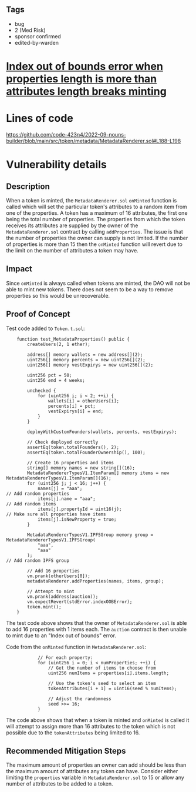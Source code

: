 ## Tags

- bug
- 2 (Med Risk)
- sponsor confirmed
- edited-by-warden

# [Index out of bounds error when properties length is more than attributes length breaks minting](https://github.com/code-423n4/2022-09-nouns-builder-findings/issues/523) 

# Lines of code

https://github.com/code-423n4/2022-09-nouns-builder/blob/main/src/token/metadata/MetadataRenderer.sol#L188-L198


# Vulnerability details

## Description

When a token is minted, the ```MetadataRenderer.sol``` ```onMinted``` function is called which will set the particular token's attributes to a random item from one of the properties. A token has a maximum of 16 attributes, the first one being the total number of properties. The properties from which the token receives its attributes are supplied by the owner of the ```MetadataRenderer.sol``` contract by calling ```addProperties```. The issue is that the number of properties the owner can supply is not limited. If the number of properties is more than 15 then the ```onMinted``` function will revert due to the limit on the number of attributes a token may have.

## Impact

Since ```onMinted``` is always called when tokens are minted, the DAO will not be able to mint new tokens. There does not seem to be a way to remove properties so this would be unrecoverable.

## Proof of Concept

Test code added to ```Token.t.sol```:
```solidity
    function test_MetadataProperties() public {
        createUsers(2, 1 ether);

        address[] memory wallets = new address[](2);
        uint256[] memory percents = new uint256[](2);
        uint256[] memory vestExpirys = new uint256[](2);

        uint256 pct = 50;
        uint256 end = 4 weeks;

        unchecked {
            for (uint256 i; i < 2; ++i) {
                wallets[i] = otherUsers[i];
                percents[i] = pct;
                vestExpirys[i] = end;
            }
        }

        deployWithCustomFounders(wallets, percents, vestExpirys);

        // Check deployed correctly
        assertEq(token.totalFounders(), 2);
        assertEq(token.totalFounderOwnership(), 100);

        // Create 16 properties and items
        string[] memory names = new string[](16);
        MetadataRendererTypesV1.ItemParam[] memory items = new MetadataRendererTypesV1.ItemParam[](16);
        for (uint256 j; j < 16; j++) {
            names[j] = "aaa";                                                                               // Add random properties
            items[j].name = "aaa";                                                                          // Add random items
            items[j].propertyId = uint16(j);                                                                // Make sure all properties have items
            items[j].isNewProperty = true;
        }

        MetadataRendererTypesV1.IPFSGroup memory group = MetadataRendererTypesV1.IPFSGroup(
            "aaa",
            "aaa"
        );                                                                                                  // Add random IPFS group

        // Add 16 properties
        vm.prank(otherUsers[0]);
        metadataRenderer.addProperties(names, items, group);

        // Attempt to mint
        vm.prank(address(auction));
        vm.expectRevert(stdError.indexOOBError);
        token.mint();
    }
```

The test code above shows that the owner of ```MetadataRenderer.sol``` is able to add 16 properties with 1 items each. The ```auction``` contract is then unable to mint due to an "Index out of bounds" error.

Code from the ```onMinted``` function in ```MetadataRenderer.sol```:
```solidity
            // For each property:
            for (uint256 i = 0; i < numProperties; ++i) {
                // Get the number of items to choose from
                uint256 numItems = properties[i].items.length;

                // Use the token's seed to select an item
                tokenAttributes[i + 1] = uint16(seed % numItems);

                // Adjust the randomness
                seed >>= 16;
            }
```

The code above shows that when a token is minted and ```onMinted``` is called it will attempt to assign more than 16 attributes to the token which is not possible due to the ```tokenAttributes``` being limited to 16.

## Recommended Mitigation Steps

The maximum amount of properties an owner can add should be less than the maximum amount of attributes any token can have. Consider either limiting the ```properties``` variable in ```MetadataRenderer.sol``` to 15 or allow any number of attributes to be added to a token.